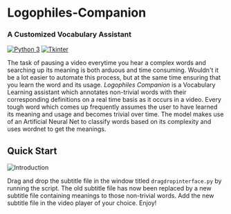 # Logophiles-Companion
### A Customized Vocabulary Assistant


[![Python 3](https://img.shields.io/badge/python-3-blue.svg)](https://www.python.org/download/releases/3.0/)
[![Tkinter](https://img.shields.io/badge/tkinter-interface-green.svg)](https://docs.python.org/2/library/tkinter.html)


The task of pausing a video everytime you hear a complex words and searching up its meaning is both arduous and time consuming. Wouldn't it be a lot easier to automate this process, but at the same time ensuring that you learn the word and its usage.
*Logophiles Companion* is a Vocabulary Learning assistant which annotates non-trivial words with their corresponding definitions on a real time basis as it occurs in a video. Every tough word which comes up frequently assumes the user to have learned its meaning and usage and becomes trivial over time. The model makes use of an Artificial Neural Net to classify words based on its complexity and uses wordnet to get the meanings.

Quick Start
---------------

![Introduction](introduction.gif)

Drag and drop the subtitle file in the window titled `dragdropinterface.py` by running the script.
The old subtitle file has now been replaced by a new subtitle file containing meanings to those non-trivial words.
Add the new subtitle file in the video player of your choice. 
Enjoy!

